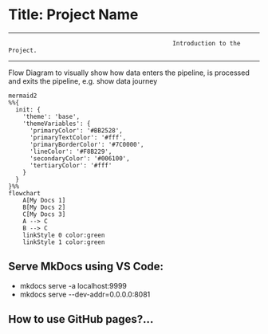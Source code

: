 # Title: Project Name

----------------------------------------------------------------------------------------------------------------

                                                  Introduction to the Project. 

---------------------------------------------------------------------------------------------------------------- 

Flow Diagram to visually show how data enters the pipeline, is processed and exits the pipeline, e.g. show data journey
```
mermaid2
%%{
  init: {
    'theme': 'base',
    'themeVariables': {
      'primaryColor': '#BB2528',
      'primaryTextColor': '#fff',
      'primaryBorderColor': '#7C0000',
      'lineColor': '#F8B229',
      'secondaryColor': '#006100',
      'tertiaryColor': '#fff'
    }
  }
}%%
flowchart
    A[My Docs 1]
    B[My Docs 2]
    C[My Docs 3]
    A --> C
    B --> C
    linkStyle 0 color:green
    linkStyle 1 color:green
```

## Serve MkDocs using VS Code:
* mkdocs serve -a localhost:9999
* mkdocs serve --dev-addr=0.0.0.0:8081

## How to use GitHub pages?...